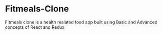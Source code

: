 # Fitmeals-Clone
Fitmeals clone is a health realated food app built using Basic and Advanced concepts of React and Redux
